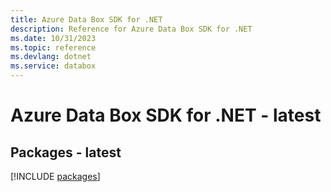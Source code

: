 ```yaml
---
title: Azure Data Box SDK for .NET
description: Reference for Azure Data Box SDK for .NET
ms.date: 10/31/2023
ms.topic: reference
ms.devlang: dotnet
ms.service: databox
---
```

# Azure Data Box SDK for .NET - latest
## Packages - latest
[!INCLUDE [packages](data-box-index.md)]